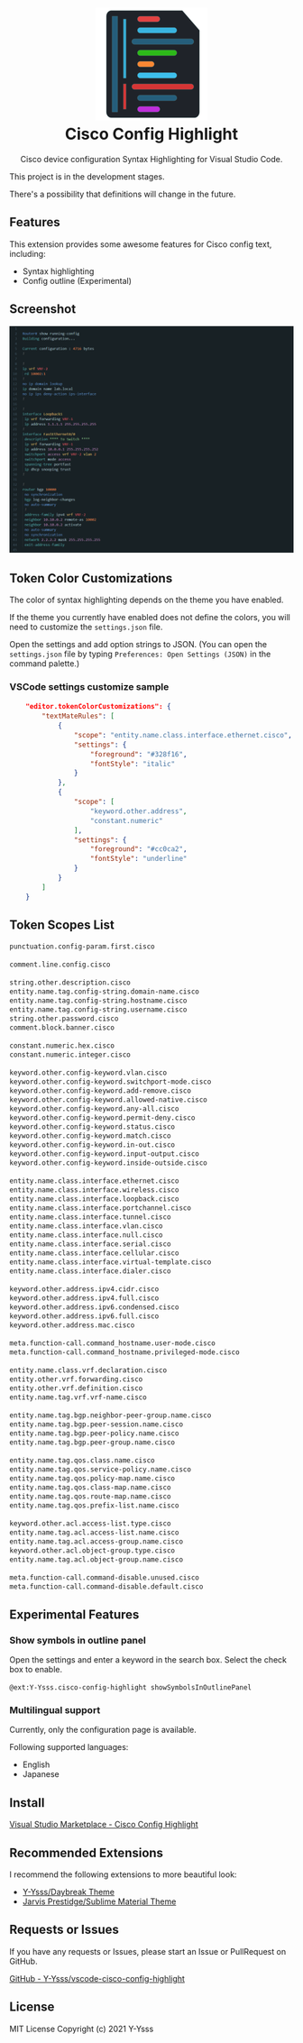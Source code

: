 <h1 align="center">
  <a href="https://github.com/Y-Ysss/vscode-cisco-config-highlight">
    <img src="images/icon.png" alt="theme icon" width="200px">
  </a><br>
    Cisco Config Highlight
</h1>
<p align="center">Cisco device configuration Syntax Highlighting for Visual Studio Code.</p>

This project is in the development stages.

There's a possibility that definitions will change in the future.

## Features
This extension provides some awesome features for Cisco config text, including:

- Syntax highlighting
- Config outline (Experimental)

## Screenshot
<img src="images/Screenshot.png" alt="screenshot">

## Token Color Customizations

The color of syntax highlighting depends on the theme you have enabled.

If the theme you currently have enabled does not define the colors, you will need to customize the `settings.json` file.

Open the settings and add option strings to JSON.
(You can open the `settings.json` file by typing `Preferences: Open Settings (JSON)` in the command palette.)

### VSCode settings customize sample
``` json
    "editor.tokenColorCustomizations": {
        "textMateRules": [
            {
                "scope": "entity.name.class.interface.ethernet.cisco",
                "settings": {
                    "foreground": "#328f16",
                    "fontStyle": "italic"
                }
            },
            {
                "scope": [
                    "keyword.other.address",
                    "constant.numeric"
                ],
                "settings": {
                    "foreground": "#cc0ca2",
                    "fontStyle": "underline"
                }
            }
        ]
    }
```

## Token Scopes List
```
punctuation.config-param.first.cisco

comment.line.config.cisco

string.other.description.cisco
entity.name.tag.config-string.domain-name.cisco
entity.name.tag.config-string.hostname.cisco
entity.name.tag.config-string.username.cisco
string.other.password.cisco
comment.block.banner.cisco

constant.numeric.hex.cisco
constant.numeric.integer.cisco

keyword.other.config-keyword.vlan.cisco
keyword.other.config-keyword.switchport-mode.cisco
keyword.other.config-keyword.add-remove.cisco
keyword.other.config-keyword.allowed-native.cisco
keyword.other.config-keyword.any-all.cisco
keyword.other.config-keyword.permit-deny.cisco
keyword.other.config-keyword.status.cisco
keyword.other.config-keyword.match.cisco
keyword.other.config-keyword.in-out.cisco
keyword.other.config-keyword.input-output.cisco
keyword.other.config-keyword.inside-outside.cisco

entity.name.class.interface.ethernet.cisco
entity.name.class.interface.wireless.cisco
entity.name.class.interface.loopback.cisco
entity.name.class.interface.portchannel.cisco
entity.name.class.interface.tunnel.cisco
entity.name.class.interface.vlan.cisco
entity.name.class.interface.null.cisco
entity.name.class.interface.serial.cisco
entity.name.class.interface.cellular.cisco
entity.name.class.interface.virtual-template.cisco
entity.name.class.interface.dialer.cisco

keyword.other.address.ipv4.cidr.cisco
keyword.other.address.ipv4.full.cisco
keyword.other.address.ipv6.condensed.cisco
keyword.other.address.ipv6.full.cisco
keyword.other.address.mac.cisco

meta.function-call.command_hostname.user-mode.cisco
meta.function-call.command_hostname.privileged-mode.cisco

entity.name.class.vrf.declaration.cisco
entity.other.vrf.forwarding.cisco
entity.other.vrf.definition.cisco
entity.name.tag.vrf.vrf-name.cisco

entity.name.tag.bgp.neighbor-peer-group.name.cisco
entity.name.tag.bgp.peer-session.name.cisco
entity.name.tag.bgp.peer-policy.name.cisco
entity.name.tag.bgp.peer-group.name.cisco

entity.name.tag.qos.class.name.cisco
entity.name.tag.qos.service-policy.name.cisco
entity.name.tag.qos.policy-map.name.cisco
entity.name.tag.qos.class-map.name.cisco
entity.name.tag.qos.route-map.name.cisco
entity.name.tag.qos.prefix-list.name.cisco

keyword.other.acl.access-list.type.cisco
entity.name.tag.acl.access-list.name.cisco
entity.name.tag.acl.access-group.name.cisco
keyword.other.acl.object-group.type.cisco
entity.name.tag.acl.object-group.name.cisco

meta.function-call.command-disable.unused.cisco
meta.function-call.command-disable.default.cisco

```

## Experimental Features

### Show symbols in outline panel
Open the settings and enter a keyword in the search box. Select the check box to enable.

`@ext:Y-Ysss.cisco-config-highlight showSymbolsInOutlinePanel`

### Multilingual support
Currently, only the configuration page is available.

Following supported languages:
- English
- Japanese

## Install

[Visual Studio Marketplace - Cisco Config Highlight](https://marketplace.visualstudio.com/items?itemName=Y-Ysss.cisco-config-highlight)

## Recommended Extensions
I recommend the following extensions to more beautiful look:
- [Y-Ysss/Daybreak Theme](https://marketplace.visualstudio.com/items?itemName=Y-Ysss.vscode-daybreak-theme)
- [Jarvis Prestidge/Sublime Material Theme](https://marketplace.visualstudio.com/items?itemName=jprestidge.theme-material-theme)

## Requests or Issues
If you have any requests or Issues, please start an Issue or PullRequest on GitHub.

[GitHub - Y-Ysss/vscode-cisco-config-highlight](https://github.com/Y-Ysss/vscode-cisco-config-highlight)

## License
MIT License Copyright (c) 2021 Y-Ysss
